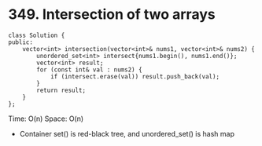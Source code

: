 # 349. Intersection of two arrays
```
class Solution {
public:
    vector<int> intersection(vector<int>& nums1, vector<int>& nums2) {
        unordered_set<int> intersect{nums1.begin(), nums1.end()};
        vector<int> result;
        for (const int& val : nums2) {
            if (intersect.erase(val)) result.push_back(val);
        }
        return result;
    }
};
```
Time: O(n)
Space: O(n)

* Container set() is red-black tree, and unordered_set() is hash map
